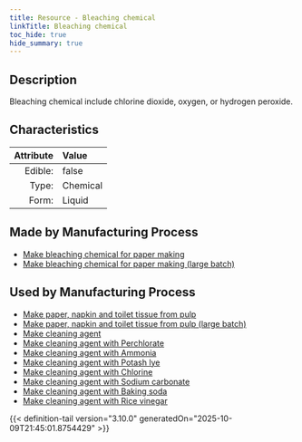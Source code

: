 ```yaml
---
title: Resource - Bleaching chemical
linkTitle: Bleaching chemical
toc_hide: true
hide_summary: true
---
```

<!-- This is generated by the MarsSim HelpGenertor, do not edit. -->

## Description
&#10;&#9;&#9;Bleaching chemical include chlorine dioxide, oxygen, or hydrogen peroxide. 

## Characteristics

| Attribute      | Value |
|--------:|:------|
|Edible:|false|
|Type:|Chemical|
|Form:|Liquid|
 
## Made by Manufacturing Process

- [Make bleaching chemical for paper making](/docs/definitions/process/make-bleaching-chemical-for-paper-making)
- [Make bleaching chemical for paper making (large batch)](/docs/definitions/process/make-bleaching-chemical-for-paper-making--large-batch-)

## Used by Manufacturing Process

- [Make paper, napkin and toilet tissue from pulp](/docs/definitions/process/make-paper--napkin-and-toilet-tissue-from-pulp)
- [Make paper, napkin and toilet tissue from pulp (large batch)](/docs/definitions/process/make-paper--napkin-and-toilet-tissue-from-pulp--large-batch-)
- [Make cleaning agent](/docs/definitions/process/make-cleaning-agent)
- [Make cleaning agent with Perchlorate](/docs/definitions/process/make-cleaning-agent-with-perchlorate)
- [Make cleaning agent with Ammonia](/docs/definitions/process/make-cleaning-agent-with-ammonia)
- [Make cleaning agent with Potash lye](/docs/definitions/process/make-cleaning-agent-with-potash-lye)
- [Make cleaning agent with Chlorine](/docs/definitions/process/make-cleaning-agent-with-chlorine)
- [Make cleaning agent with Sodium carbonate](/docs/definitions/process/make-cleaning-agent-with-sodium-carbonate)
- [Make cleaning agent with Baking soda](/docs/definitions/process/make-cleaning-agent-with-baking-soda)
- [Make cleaning agent with Rice vinegar](/docs/definitions/process/make-cleaning-agent-with-rice-vinegar)


    


{{< definition-tail version="3.10.0" generatedOn="2025-10-09T21:45:01.8754429" >}}


